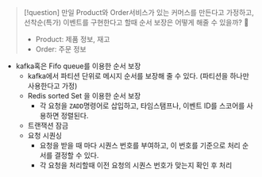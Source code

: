 > [!question] 만일  Product와 Order서비스가 있는 커머스를 만든다고 가정하고, 선착순(특가) 이벤트를 구현한다고 할때 순서 보장은 어떻게 해줄 수 있을까? 🤔
> - Product: 제품 정보, 재고
> - Order: 주문 정보

- kafka혹은 Fifo queue를 이용한 순서 보장
	- kafka에서 파티션 단위로 메시지 순서를 보장해 줄 수 있다.
	  (파티션을 하나만 사용한다고 가정)
  - Redis sorted Set 을 이용한 순서 보장
	  - 각 요청을 `ZADD`명령어로 삽입하고, 타임스탬프나, 이벤트 ID를 스코어를 사용하면 정렬된다.
  - 트랜잭션 잠금
  - 요청 시퀀싱
	  - 요청을 받을 때 마다 시퀀스 번호를 부여하고, 이 번호를 기준으로 처리 순서를 결정할 수 있다.
	  - 각 요청을 처리할때 이전 요청의 시퀀스 번호가 맞는지 확인 후 처리

